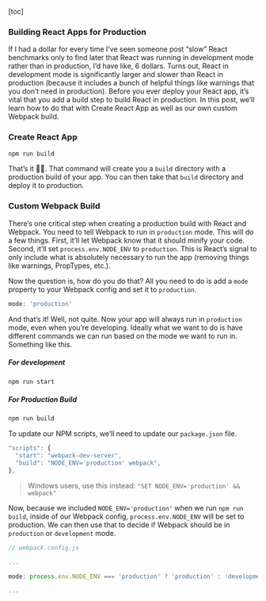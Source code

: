 [toc]

### Building React Apps for Production

If I had a dollar for every time I’ve seen someone post “slow” React benchmarks only to find later that React was running in development mode rather than in production, I’d have like, 6 dollars. Turns out, React in development mode is significantly larger and slower than React in production (because it includes a bunch of helpful things like warnings that you don’t need in production). Before you ever deploy your React app, it’s vital that you add a build step to build React in production. In this post, we’ll learn how to do that with Create React App as well as our own custom Webpack build.

### Create React App

```bash
npm run build
```

That’s it 🤷‍♂️. That command will create you a `build` directory with a production build of your app. You can then take that `build` directory and deploy it to production.

### Custom Webpack Build

There’s one critical step when creating a production build with React and Webpack. You need to tell Webpack to run in `production` mode. This will do a few things. First, it’ll let Webpack know that it should minify your code. Second, it’ll set `process.env.NODE_ENV` to `production`. This is React’s signal to only include what is absolutely necessary to run the app (removing things like warnings, PropTypes, etc.).

Now the question is, how do you do that? All you need to do is add a `mode` property to your Webpack config and set it to `production`.

```js
mode: 'production'
```

And that’s it! Well, not quite. Now your app will always run in `production` mode, even when you’re developing. Ideally what we want to do is have different commands we can run based on the mode we want to run in. Something like this.

##### For development

```bash
npm run start
```

##### For Production Build

```bash
npm run build
```

To update our NPM scripts, we’ll need to update our `package.json` file.

```js
"scripts": {
  "start": "webpack-dev-server",
  "build": "NODE_ENV='production' webpack",
},
```

> Windows users, use this instead: `"SET NODE_ENV='production' && webpack"`

Now, because we included `NODE_ENV='production'` when we run `npm run build`, inside of our Webpack config, `process.env.NODE_ENV` will be set to production. We can then use that to decide if Webpack should be in `production` or `development` mode.

```js
// webpack.config.js

...

mode: process.env.NODE_ENV === 'production' ? 'production' : 'development',

...
```